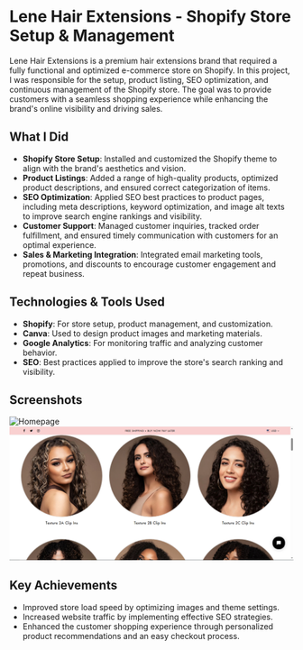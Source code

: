 # Lene Hair Extensions - Shopify Store Setup & Management

Lene Hair Extensions is a premium hair extensions brand that required a fully functional and optimized e-commerce store on Shopify. In this project, I was responsible for the setup, product listing, SEO optimization, and continuous management of the Shopify store. The goal was to provide customers with a seamless shopping experience while enhancing the brand's online visibility and driving sales.

## What I Did
- **Shopify Store Setup**: Installed and customized the Shopify theme to align with the brand's aesthetics and vision.
- **Product Listings**: Added a range of high-quality products, optimized product descriptions, and ensured correct categorization of items.
- **SEO Optimization**: Applied SEO best practices to product pages, including meta descriptions, keyword optimization, and image alt texts to improve search engine rankings and visibility.
- **Customer Support**: Managed customer inquiries, tracked order fulfillment, and ensured timely communication with customers for an optimal experience.
- **Sales & Marketing Integration**: Integrated email marketing tools, promotions, and discounts to encourage customer engagement and repeat business.

## Technologies & Tools Used
- **Shopify**: For store setup, product management, and customization.
- **Canva**: Used to design product images and marketing materials.
- **Google Analytics**: For monitoring traffic and analyzing customer behavior.
- **SEO**: Best practices applied to improve the store's search ranking and visibility.
  
## Screenshots
![Homepage]()  
![Products Page](products%20page.PNG)

## Key Achievements
- Improved store load speed by optimizing images and theme settings.
- Increased website traffic by implementing effective SEO strategies.
- Enhanced the customer shopping experience through personalized product recommendations and an easy checkout process.


